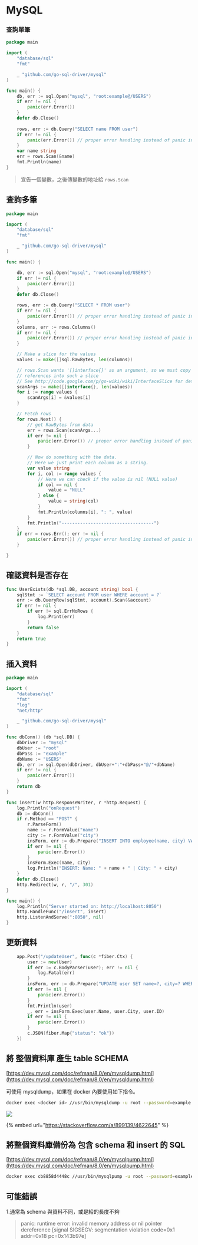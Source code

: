 # MySQL

### 查詢單筆

```go
package main

import (
	"database/sql"
	"fmt"

	_ "github.com/go-sql-driver/mysql"
)

func main() {
	db, err := sql.Open("mysql", "root:example@/USERS")
	if err != nil {
		panic(err.Error())
	}
	defer db.Close()
	
	rows, err := db.Query("SELECT name FROM user")
	if err != nil {
		panic(err.Error()) // proper error handling instead of panic in your app
	}
	var name string
	err = rows.Scan(&name)
	fmt.Println(name)
}
```

> 宣告一個變數，之後傳變數的地址給 `rows.Scan`

## 查詢多筆

```go
package main

import (
	"database/sql"
	"fmt"

	_ "github.com/go-sql-driver/mysql"
)

func main() {

	db, err := sql.Open("mysql", "root:example@/USERS")
	if err != nil {
		panic(err.Error())
	}
	defer db.Close()

	rows, err := db.Query("SELECT * FROM user")
	if err != nil {
		panic(err.Error()) // proper error handling instead of panic in your app
	}
	columns, err := rows.Columns()
	if err != nil {
		panic(err.Error()) // proper error handling instead of panic in your app
	}

	// Make a slice for the values
	values := make([]sql.RawBytes, len(columns))

	// rows.Scan wants '[]interface{}' as an argument, so we must copy the
	// references into such a slice
	// See http://code.google.com/p/go-wiki/wiki/InterfaceSlice for details
	scanArgs := make([]interface{}, len(values))
	for i := range values {
		scanArgs[i] = &values[i]
	}

	// Fetch rows
	for rows.Next() {
		// get RawBytes from data
		err = rows.Scan(scanArgs...)
		if err != nil {
			panic(err.Error()) // proper error handling instead of panic in your app
		}

		// Now do something with the data.
		// Here we just print each column as a string.
		var value string
		for i, col := range values {
			// Here we can check if the value is nil (NULL value)
			if col == nil {
				value = "NULL"
			} else {
				value = string(col)
			}
			fmt.Println(columns[i], ": ", value)
		}
		fmt.Println("-----------------------------------")
	}
	if err = rows.Err(); err != nil {
		panic(err.Error()) // proper error handling instead of panic in your app
	}

}
```

## 確認資料是否存在

```go
func UserExists(db *sql.DB, account string) bool {
	sqlStmt := `SELECT account FROM user WHERE account = ?`
	err := db.QueryRow(sqlStmt, account).Scan(&account)
	if err != nil {
		if err != sql.ErrNoRows {
			log.Print(err)
		}
		return false
	}
	return true
}
```

## 插入資料

```go
package main

import (
	"database/sql"
	"fmt"
	"log"
	"net/http"

	_ "github.com/go-sql-driver/mysql"
)

func dbConn() (db *sql.DB) {
	dbDriver := "mysql"
	dbUser := "root"
	dbPass := "example"
	dbName := "USERS"
	db, err := sql.Open(dbDriver, dbUser+":"+dbPass+"@/"+dbName)
	if err != nil {
		panic(err.Error())
	}
	return db
}

func insert(w http.ResponseWriter, r *http.Request) {
	log.Println("onRequest")
	db := dbConn()
	if r.Method == "POST" {
		r.ParseForm()
		name := r.FormValue("name")
		city := r.FormValue("city")
		insForm, err := db.Prepare("INSERT INTO employee(name, city) VALUES(?,?)")
		if err != nil {
			panic(err.Error())
		}
		insForm.Exec(name, city)
		log.Println("INSERT: Name: " + name + " | City: " + city)
	}
	defer db.Close()
	http.Redirect(w, r, "/", 301)
}

func main() {
	log.Println("Server started on: http://localhost:8050")
	http.HandleFunc("/insert", insert)
	http.ListenAndServe(":8050", nil)
}
```

## 更新資料

```go
	app.Post("/updateUser", func(c *fiber.Ctx) {
		user := new(User)
		if err := c.BodyParser(user); err != nil {
			log.Fatal(err)
		}
		insForm, err := db.Prepare("UPDATE user SET name=?, city=? WHERE id=?")
		if err != nil {
			panic(err.Error())
		}
		fmt.Println(user)
		_, err = insForm.Exec(user.Name, user.City, user.ID)
		if err != nil {
			panic(err.Error())
		}
		c.JSON(fiber.Map{"status": "ok"})
	})
```

## 將 整個資料庫 產生 table SCHEMA

[https://dev.mysql.com/doc/refman/8.0/en/mysqldump.html](https://dev.mysql.com/doc/refman/8.0/en/mysqldump.html)

可使用 mysqldump，如果在 docker 內要使用如下指令。

```bash
docker exec <docker id> //usr/bin/mysqldump -u root --password=example --routines --triggers <DB名稱> > ~/test_db_backup.sql
```

![](../.gitbook/assets/ying-mu-kuai-zhao-20200903-shang-wu-9.42.27.png)

{% embed url="https://stackoverflow.com/a/899139/4622645" %}

## 將整個資料庫備份為 包含 schema 和 insert 的 SQL

[https://dev.mysql.com/doc/refman/8.0/en/mysqlpump.html](https://dev.mysql.com/doc/refman/8.0/en/mysqlpump.html)

```bash
docker exec cb8858d4448c //usr/bin/mysqlpump -u root --password=example --routines --triggers <資料庫名稱> > ~/test_db_backup.sql
```

## 可能錯誤

1.通常為 schema 與資料不同，或是給的長度不夠

> panic: runtime error: invalid memory address or nil pointer dereference \[signal SIGSEGV: segmentation violation code=0x1 addr=0x18 pc=0x143b97e\]



